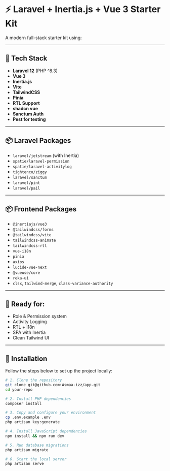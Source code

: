 # ⚡ Laravel + Inertia.js + Vue 3 Starter Kit

A modern full-stack starter kit using:

---

## 🧱 Tech Stack

- **Laravel 12** (PHP ^8.3)
- **Vue 3**
- **Inertia.js**
- **Vite**
- **TailwindCSS**
- **Pinia**
- **RTL Support**
- **shadcn vue**
- **Sanctum Auth**
- **Pest for testing**

---

## 📦 Laravel Packages

- `laravel/jetstream` (with Inertia)
- `spatie/laravel-permission`
- `spatie/laravel-activitylog`
- `tightenco/ziggy`
- `laravel/sanctum`
- `laravel/pint`
- `laravel/pail`

---

## 📦 Frontend Packages

- `@inertiajs/vue3`
- `@tailwindcss/forms`
- `@tailwindcss/vite`
- `tailwindcss-animate`
- `tailwindcss-rtl`
- `vue-i18n`
- `pinia`
- `axios`
- `lucide-vue-next`
- `@vueuse/core`
- `reka-ui`
- `clsx`, `tailwind-merge`, `class-variance-authority`

---

## 📁 Ready for:

- Role & Permission system
- Activity Logging
- RTL + i18n
- SPA with Inertia
- Clean Tailwind UI

---

## 🚀 Installation

Follow the steps below to set up the project locally:

```bash
# 1. Clone the repository
git clone git@github.com:Asmaa-izz/app.git
cd your-repo

# 2. Install PHP dependencies
composer install

# 3. Copy and configure your environment
cp .env.example .env
php artisan key:generate

# 4. Install JavaScript dependencies
npm install && npm run dev

# 5. Run database migrations
php artisan migrate

# 6. Start the local server
php artisan serve
